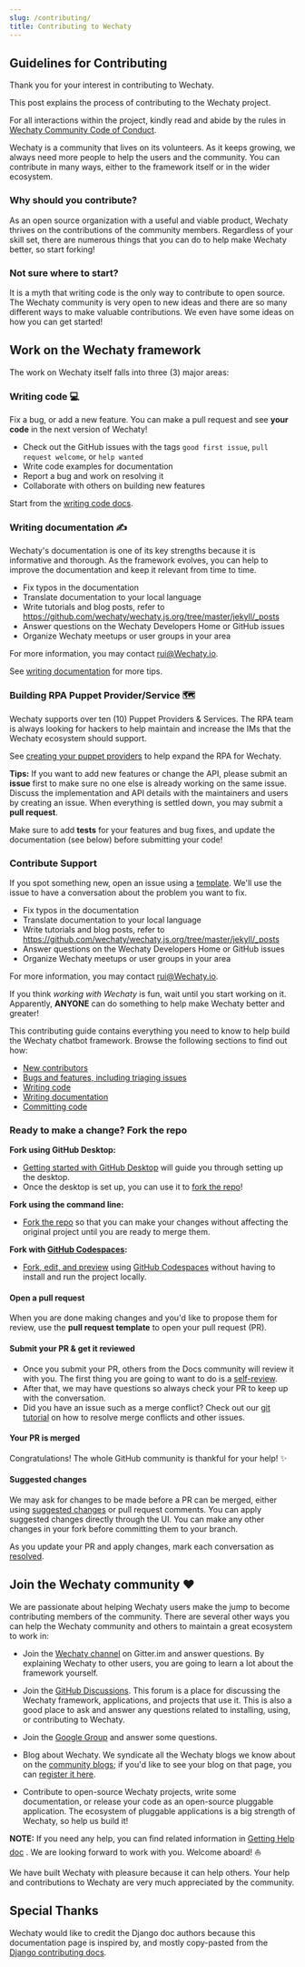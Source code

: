 ```yaml
---
slug: /contributing/
title: Contributing to Wechaty
---
```


## Guidelines for Contributing

Thank you for your interest in contributing to Wechaty.

This post explains the process of contributing to the Wechaty project.

For all interactions within the project, kindly read and abide by the rules in [Wechaty Community Code of Conduct](code-of-conduct.md).

Wechaty is a community that lives on its volunteers. As it keeps growing, we always need more people to help the users and the community. You can contribute in many ways, either to the framework itself or in the wider ecosystem.

### Why should you contribute?

As an open source organization with a useful and viable product, Wechaty thrives on the contributions of the community members. Regardless of your skill set, there are numerous things that you can do to help make Wechaty better, so start forking!

### Not sure where to start?

It is a myth that writing code is the only way to contribute to open source. The Wechaty community is very open to new ideas and there are so many different ways to make valuable contributions. We even have some ideas on how you can get started!

## Work on the Wechaty framework

The work on Wechaty itself falls into three (3) major areas:

### Writing code 💻

Fix a bug, or add a new feature. You can make a pull request and see **your
code** in the next version of Wechaty!

- Check out the GitHub issues with the tags `good first issue`, `pull request welcome`, or `help wanted`
- Write code examples for documentation
- Report a bug and work on resolving it
- Collaborate with others on building new features

Start from the [writing code docs](coding.md).

### Writing documentation ✍️

Wechaty's documentation is one of its key strengths because it is informative
and thorough. As the framework evolves, you can help to improve the documentation and keep it
relevant from time to time.

- Fix typos in the documentation
- Translate documentation to your local language
- Write tutorials and blog posts, refer to <https://github.com/wechaty/wechaty.js.org/tree/master/jekyll/_posts>
- Answer questions on the Wechaty Developers Home or GitHub issues
- Organize Wechaty meetups or user groups in your area

For more information, you may contact rui@Wechaty.io.

See [writing documentation](documentation.md) for more tips.

### Building RPA Puppet Provider/Service 🗺️

Wechaty supports over ten (10) Puppet Providers & Services.
The RPA team is always looking for hackers
to help maintain and increase the IMs that the Wechaty ecosystem should support.

See [creating your puppet providers](../puppet-providers/diy.md)
to help expand the RPA for Wechaty.

**Tips:**
If you want to add new features or change the API, please submit an **issue** first to make sure no one else is already working on the same issue. Discuss the implementation and API details with the maintainers and users by creating an issue. When everything is settled down, you may submit a **pull request**.

Make sure to add **tests** for your features and bug fixes, and update the documentation (see below) before submitting your code!

### Contribute Support

If you spot something new, open an issue using a [template](https://github.com/wechaty/openapi/issues/new/choose). We'll use the issue to have a conversation about the problem you want to fix.

- Fix typos in the documentation
- Translate documentation to your local language
- Write tutorials and blog posts, refer to <https://github.com/wechaty/wechaty.js.org/tree/master/jekyll/_posts>
- Answer questions on the Wechaty Developers Home or GitHub issues
- Organize Wechaty meetups or user groups in your area

For more information, you may contact rui@Wechaty.io.

If you think _working with Wechaty_ is fun, wait until you start working on it. Apparently, **ANYONE** can do something to help make Wechaty better and greater!

This contributing guide contains everything you need to know to help build the Wechaty chatbot framework. Browse the following sections to find out how:

- [New contributors](new-contributors.md)
- [Bugs and features, including triaging issues](issues.md)
- [Writing code](coding.md)
- [Writing documentation](documentation.md)
- [Committing code](pulls.md)

### Ready to make a change? Fork the repo

**Fork using GitHub Desktop:**

- [Getting started with GitHub Desktop](https://docs.github.com/en/desktop/installing-and-configuring-github-desktop/getting-started-with-github-desktop) will guide you through setting up the desktop.
- Once the desktop is set up, you can use it to [fork the repo](https://docs.github.com/en/desktop/contributing-and-collaborating-using-github-desktop/cloning-and-forking-repositories-from-github-desktop)!

**Fork using the command line:**

- [Fork the repo](https://docs.github.com/en/github/getting-started-with-github/fork-a-repo#fork-an-example-repository) so that you can make your changes without affecting the original project until you are ready to merge them.

**Fork with [GitHub Codespaces](https://github.com/features/codespaces):**

- [Fork, edit, and preview](https://docs.github.com/en/free-pro-team@latest/github/developing-online-with-codespaces/creating-a-codespace) using [GitHub Codespaces](https://github.com/features/codespaces) without having to install and run the project locally.

#### Open a pull request

When you are done making changes and you'd like to propose them for review, use the **pull request template** to open your pull request (PR).

#### Submit your PR & get it reviewed

- Once you submit your PR, others from the Docs community will review it with you. The first thing you are going to want to do is a [self-review](#self-review).
- After that, we may have questions so always check your PR to keep up with the conversation.
- Did you have an issue such as a merge conflict? Check out our [git tutorial](https://lab.github.com/githubtraining/managing-merge-conflicts) on how to resolve merge conflicts and other issues.

#### Your PR is merged

Congratulations! The whole GitHub community is thankful for your help! :sparkles:

#### Suggested changes

We may ask for changes to be made before a PR can be merged, either using [suggested changes](https://docs.github.com/en/github/collaborating-with-issues-and-pull-requests/incorporating-feedback-in-your-pull-request) or pull request comments. You can apply suggested changes directly through the UI. You can make any other changes in your fork before committing them to your branch.

As you update your PR and apply changes, mark each conversation as [resolved](https://docs.github.com/en/github/collaborating-with-issues-and-pull-requests/commenting-on-a-pull-request#resolving-conversations).

## Join the Wechaty community ❤️

We are passionate about helping Wechaty users make the jump to become contributing members of the community. There are several other ways you can help the Wechaty community and others to maintain a great ecosystem to work in:

- Join the [Wechaty channel](https://gitter.im/wechaty/wechaty)
  on Gitter.im and answer questions.
  By explaining Wechaty to other users, you are going to learn a lot about the
  framework yourself.

- Join the [GitHub Discussions](https://github.com/wechaty/wechaty/discussions).
  This forum is a place for discussing the Wechaty framework, applications, and projects that use it. This is also a good place to ask and answer any questions related to installing, using, or contributing to Wechaty.

- Join the [Google Group](https://groups.google.com/g/wechaty) and answer some questions.

- Blog about Wechaty. We syndicate all the Wechaty blogs we know about on
  the [community blogs](https://wechaty.js.org/blog);
  if you'd like to see your blog on that page, you can [register it here](blog.md).

- Contribute to open-source Wechaty projects, write some documentation, or release your code as an open-source pluggable application. The ecosystem of pluggable applications is a big strength of Wechaty, so help us build it!

**NOTE:** If you need any help, you can find related information in [Getting Help doc](getting-help.md)
.
We are looking forward to work with you. Welcome aboard! ⛵️

We have built Wechaty with pleasure because it can help others. Your help and contributions to Wechaty are very much appreciated by the community.

## Special Thanks

Wechaty would like to credit the Django doc authors because this documentation page is inspired by, and mostly copy-pasted from the [Django contributing docs](https://github.com/django/django/blob/main/docs/internals/contributing/index.txt).
